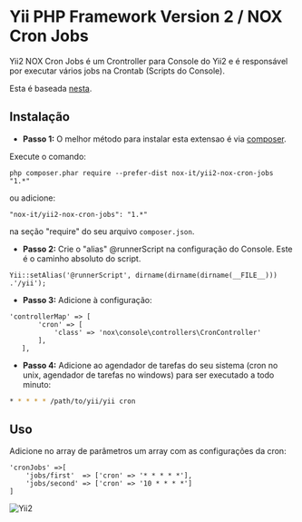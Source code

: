 Yii PHP Framework Version 2 / NOX Cron Jobs
===================================================

Yii2 NOX Cron Jobs é um Crontroller para Console do Yii2 e é responsável por executar vários jobs na Crontab (Scripts do Console).

Esta é baseada [nesta](https://github.com/DenisOgr/yii2-cronjobs).

Instalação
----------

- **Passo 1:** O melhor método para instalar esta extensao é via [composer](http://getcomposer.org/download/).

Execute o comando:

```
php composer.phar require --prefer-dist nox-it/yii2-nox-cron-jobs "1.*"
```

ou adicione:

```
"nox-it/yii2-nox-cron-jobs": "1.*"
```

na seção "require" do seu arquivo `composer.json`.
- **Passo 2:** Crie o "alias" @runnerScript na configuração do Console. Este é o caminho absoluto do script.
```
Yii::setAlias('@runnerScript', dirname(dirname(dirname(__FILE__))) .'/yii');
```
- **Passo 3:** Adicione à configuração:
```
'controllerMap' => [
       'cron' => [
           'class' => 'nox\console\controllers\CronController'
       ],
   ],
```
- **Passo 4:**  Adicione ao agendador de tarefas do seu sistema (cron no unix, agendador de tarefas no windows) para ser executado a todo minuto:

```sh
* * * * * /path/to/yii/yii cron
```

Uso
---

Adicione no array de parâmetros um array com as configurações da cron:
```
'cronJobs' =>[
    'jobs/first'  => ['cron' => '* * * * *'],
    'jobs/second' => ['cron' => '10 * * * *']
]
```

![Yii2](https://img.shields.io/badge/Powered_by-Yii_Framework-green.svg?style=flat)
